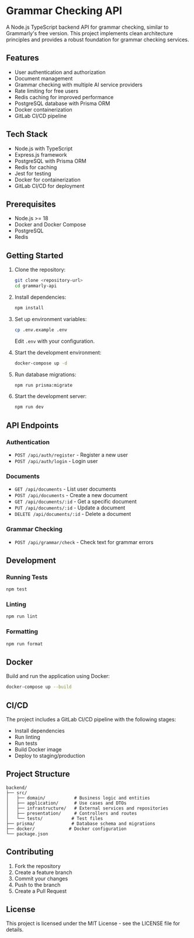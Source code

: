 # Grammar Checking API

A Node.js TypeScript backend API for grammar checking, similar to Grammarly's free version. This project implements clean architecture principles and provides a robust foundation for grammar checking services.

## Features

- User authentication and authorization
- Document management
- Grammar checking with multiple AI service providers
- Rate limiting for free users
- Redis caching for improved performance
- PostgreSQL database with Prisma ORM
- Docker containerization
- GitLab CI/CD pipeline

## Tech Stack

- Node.js with TypeScript
- Express.js framework
- PostgreSQL with Prisma ORM
- Redis for caching
- Jest for testing
- Docker for containerization
- GitLab CI/CD for deployment

## Prerequisites

- Node.js >= 18
- Docker and Docker Compose
- PostgreSQL
- Redis

## Getting Started

1. Clone the repository:
   ```bash
   git clone <repository-url>
   cd grammarly-api
   ```

2. Install dependencies:
   ```bash
   npm install
   ```

3. Set up environment variables:
   ```bash
   cp .env.example .env
   ```
   Edit `.env` with your configuration.

4. Start the development environment:
   ```bash
   docker-compose up -d
   ```

5. Run database migrations:
   ```bash
   npm run prisma:migrate
   ```

6. Start the development server:
   ```bash
   npm run dev
   ```

## API Endpoints

### Authentication
- `POST /api/auth/register` - Register a new user
- `POST /api/auth/login` - Login user

### Documents
- `GET /api/documents` - List user documents
- `POST /api/documents` - Create a new document
- `GET /api/documents/:id` - Get a specific document
- `PUT /api/documents/:id` - Update a document
- `DELETE /api/documents/:id` - Delete a document

### Grammar Checking
- `POST /api/grammar/check` - Check text for grammar errors

## Development

### Running Tests
```bash
npm test
```

### Linting
```bash
npm run lint
```

### Formatting
```bash
npm run format
```

## Docker

Build and run the application using Docker:
```bash
docker-compose up --build
```

## CI/CD

The project includes a GitLab CI/CD pipeline with the following stages:
- Install dependencies
- Run linting
- Run tests
- Build Docker image
- Deploy to staging/production

## Project Structure

```
backend/
├── src/
│   ├── domain/           # Business logic and entities
│   ├── application/      # Use cases and DTOs
│   ├── infrastructure/   # External services and repositories
│   ├── presentation/     # Controllers and routes
│   └── tests/           # Test files
├── prisma/              # Database schema and migrations
├── docker/             # Docker configuration
└── package.json
```

## Contributing

1. Fork the repository
2. Create a feature branch
3. Commit your changes
4. Push to the branch
5. Create a Pull Request

## License

This project is licensed under the MIT License - see the LICENSE file for details. 